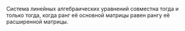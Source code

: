 Система линейных алгебраических уравнений совместна тогда и только тогда, когда ранг её основной матрицы равен рангу её расширенной матрицы.